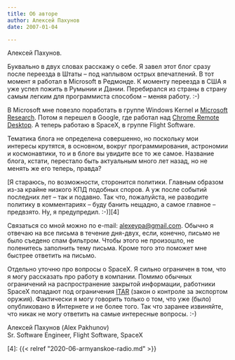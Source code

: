```yaml
---
title: Об авторе
author: Алексей Пахунов
date: 2007-01-04

---
```

Алексей Пахунов.

Буквально в двух словах расскажу о себе. Я завел этот блог сразу после переезда
в Штаты &#8211; под наплывом острых впечатлений. В тот момент я работал в
Microsoft в Редмонде. К моменту переезда в США я уже успел пожить в Румынии и
Дании. Перебирался из страны в страну самым легким для программиста способом
&#8211; меняя работу. :-)

В Microsoft мне повезло поработать в группе Windows Kernel и [Microsoft
Research][3]. Потом я перешел в Google, где работал над [Chrome Remote Desktop][2].
А теперь работаю в SpaceX, в группе Flight Software.

Тематика блога не определена совершенно, но поскольку мои интересы крутятся, в
основном, вокруг программирования, астрономии и космонавтики, то и в блоге вы
увидите все то же самое. Название блога, кстати, перестало быть актуальным много
лет назад, но не менять же его теперь, правда?

[Я стараюсь, по возможности, сторонится политики. Главным образом из-за крайне
низкого КПД подобных споров. А уж после событий последних лет &#8211; так и
подавно. Так что, пожалуйста, не разводите политику в комментариях &#8211;
буду банить нещадно, а самое главное &#8211; предвзято. Ну, я предупредил. :-)][4]

Связаться со мной можно по e-mail: <alexeypa@gmail.com>. Обычно я отвечаю на
все письма в течение дня-двух, если, конечно, письмо не было съедено спам
фильтром. Чтобы этого не произошло, не поленитесь заполнить тему письма. Кроме
того это поможет мне быстрее ответить на письмо.

Отдельно уточню про вопросы о SpaceX. Я сильно ограничен в том, что я могу
рассказать про работу в компании. Помимо обычных ограничений на распространение
закрытой информации, работники SpaceX попадают под ограничения [ITAR][1] (закон
о контроле за экспортом оружия). Фактически я могу говорить только о том, что
уже (было) опубликовано в Интернете и не более того. Так что заранее извиняйте,
что никак не могу ответить на самые интересные вопросы. :-)

Алексей Пахунов (Alex Pakhunov)  
Sr. Software Engineer, Flight Software, SpaceX

[1]: https://gov-relations.com/itar/
[2]: https://chrome.google.com/webstore/detail/chrome-remote-desktop/gbchcmhmhahfdphkhkmpfmihenigjmpp?hl=en
[3]: https://www.microsoft.com/en-us/research/
[4]: {{< relref "2020-06-armyanskoe-radio.md" >}}
